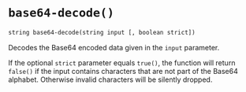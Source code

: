 # `base64-decode()`

```xml
string base64-decode(string input [, boolean strict])
```

Decodes the Base64 encoded data given in the `input` parameter.

If the optional `strict` parameter equals `true()`, the
function will return `false()` if the input contains characters that are not
part of the Base64 alphabet. Otherwise invalid characters will be silently dropped.
